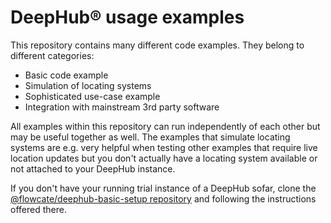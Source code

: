 <h1>DeepHub® usage examples</h1>

This repository contains many different code examples. They belong to different categories:
<ul>
<li>Basic code example</li>
<li>Simulation of locating systems</li>
<li>Sophisticated use-case example</li>
<li>Integration with mainstream 3rd party software</li>
</ul>

All examples within this repository can run independently of each other but may be useful together as well. The examples that simulate locating systems are e.g. very helpful when testing other examples that require live location updates but you don't actually have a locating system available or not attached to your DeepHub instance.

If you don't have your running trial instance of a DeepHub sofar, clone the <a href="https://github.com/flowcate/deephub-basic-setup">@flowcate/deephub-basic-setup repository</a> and following the instructions offered there.
